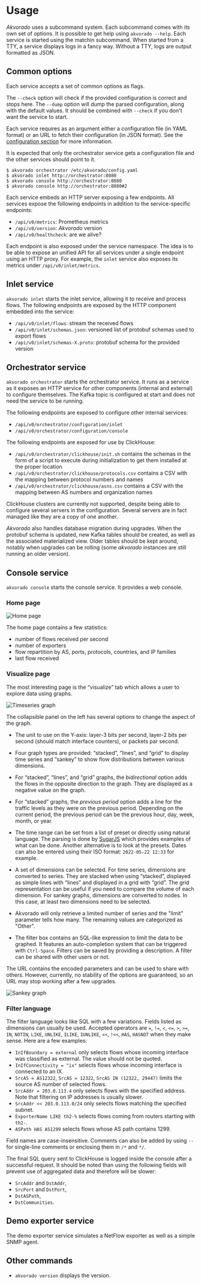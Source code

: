 # Usage

*Akvorado* uses a subcommand system. Each subcommand comes with its
own set of options. It is possible to get help using `akvorado
--help`. Each service is started using the matchin subcommand. When
started from a TTY, a service displays logs in a fancy way. Without a
TTY, logs are output formatted as JSON.

## Common options

Each service accepts a set of common options as flags.

The `--check` option will check if the provided configuration is
correct and stops here. The `--dump` option will dump the parsed
configuration, along with the default values. It should be combined
with `--check` if you don't want the service to start.

Each service requires as an argument either a configuration file (in
YAML format) or an URL to fetch their configuration (in JSON format).
See the [configuration section](02-configuration.md) for more
information.

It is expected that only the orchestrator service gets a configuration
file and the other services should point to it.

```console
$ akvorado orchestrator /etc/akvorado/config.yaml
$ akvorado inlet http://orchestrator:8080
$ akvorado console http://orchestrator:8080
$ akvorado console http://orchestrator:8080#2
```

Each service embeds an HTTP server exposing a few endpoints. All
services expose the following endpoints in addition to the
service-specific endpoints:

- `/api/v0/metrics`: Prometheus metrics
- `/api/v0/version`: *Akvorado* version
- `/api/v0/healthcheck`: are we alive?

Each endpoint is also exposed under the service namespace. The idea is
to be able to expose an unified API for all services under a single
endpoint using an HTTP proxy. For example, the `inlet` service also
exposes its metrics under `/api/v0/inlet/metrics`.

## Inlet service

`akvorado inlet` starts the inlet service, allowing it to receive and
process flows. The following endpoints are exposed by the HTTP
component embedded into the service:

- `/api/v0/inlet/flows`: stream the received flows
- `/api/v0/inlet/schemas.json`: versioned list of protobuf schemas used to export flows
- `/api/v0/inlet/schemas-X.proto`: protobuf schema for the provided version

## Orchestrator service

`akvorado orchestrator` starts the orchestrator service. It runs as a
service as it exposes an HTTP service for other components (internal
and external) to configure themselves. The Kafka topic is configured
at start and does not need the service to be running.

The following endpoints are exposed to configure other internal
services:

- `/api/v0/orchestrator/configuration/inlet`
- `/api/v0/orchestrator/configuration/console`

The following endpoints are exposed for use by ClickHouse:

- `/api/v0/orchestrator/clickhouse/init.sh` contains the schemas in the form of a
  script to execute during initialization to get them installed at the
  proper location
- `/api/v0/orchestrator/clickhouse/protocols.csv` contains a CSV with the mapping
  between protocol numbers and names
- `/api/v0/orchestrator/clickhouse/asns.csv` contains a CSV with the mapping
  between AS numbers and organization names

ClickHouse clusters are currently not supported, despite being able to
configure several servers in the configuration. Several servers are in
fact managed like they are a copy of one another.

*Akvorado* also handles database migration during upgrades. When the
protobuf schema is updated, new Kafka tables should be created, as
well as the associated materialized view. Older tables should be kept
around, notably when upgrades can be rolling (some *akvorado*
instances are still running an older version).

## Console service

`akvorado console` starts the console service. It provides a web
console.

### Home page

![Home page](home.png)

The home page contains a few statistics:

- number of flows received per second
- number of exporters
- flow repartition by AS, ports, protocols, countries, and IP families
- last flow received

### Visualize page

The most interesting page is the “visualize” tab which
allows a user to explore data using graphs.

![Timeseries graph](timeseries.png)

The collapsible panel on the left has several options to change the
aspect of the graph.

- The unit to use on the Y-axis: layer-3 bits per second, layer-2 bits
  per second (should match interface counters), or packets par second.

- Four graph types are provided: “stacked”, “lines”, and “grid” to
  display time series and “sankey” to show flow distributions between
  various dimensions.

- For “stacked”, “lines”, and “grid” graphs, the *bidirectional*
  option adds the flows in the opposite direction to the graph. They
  are displayed as a negative value on the graph.

- For “stacked” graphs, the *previous period* option adds a line for
  the traffic levels as they were on the previous period. Depending on
  the current period, the previous period can be the previous hour,
  day, week, month, or year.

- The time range can be set from a list of preset or directly using
  natural language. The parsing is done by
  [SugarJS](https://sugarjs.com/dates/#/Parsing) which provides
  examples of what can be done. Another alternative is to look at the
  presets. Dates can also be entered using their ISO format:
  `2022-05-22 12:33` for example.

- A set of dimensions can be selected. For time series, dimensions are
  converted to series. They are stacked when using “stacked”,
  displayed as simple lines with “lines” and displayed in a grid with
  “grid”. The grid representation can be useful if you need to compare
  the volume of each dimension. For sankey graphs, dimensions are
  converted to nodes. In this case, at least two dimensions need to be
  selected.

- Akvorado will only retrieve a limited number of series and the
  "limit" parameter tells how many. The remaining values are
  categorized as "Other".

- The filter box contains an SQL-like expression to limit the data to
  be graphed. It features an auto-completion system that can be
  triggered with `Ctrl-Space`. Filters can be saved by providing a
  description. A filter can be shared with other users or not.

The URL contains the encoded parameters and can be used to share with
others. However, currently, no stability of the options are
guaranteed, so an URL may stop working after a few upgrades.

![Sankey graph](sankey.png)

### Filter language

The filter language looks like SQL with a few variations. Fields
listed as dimensions can usually be used. Accepted operators are `=`,
`!=`, `<`, `<=`, `>`, `>=`, `IN`, `NOTIN`, `LIKE`, `UNLIKE`, `ILIKE`,
`IUNLIKE`, `<<`, `!<<`, `HAS`, `HASNOT` when they make sense. Here are
a few examples:

- `InIfBoundary = external` only selects flows whose incoming
  interface was classified as external. The value should not be
  quoted.
- `InIfConnectivity = "ix"` selects flows whose incoming interface is
  connected to an IX.
- `SrcAS = AS12322`, `SrcAS = 12322`, `SrcAS IN (12322, 29447)`
  limits the source AS number of selected flows.
- `SrcAddr = 203.0.113.4` only selects flows with the specified
  address. Note that filtering on IP addresses is usually slower.
- `SrcAddr << 203.0.113.0/24` only selects flows matching the
  specified subnet.
- `ExporterName LIKE th2-%` selects flows coming from routers
  starting with `th2-`.
- `ASPath HAS AS1299` selects flows whose AS path contains 1299.

Field names are case-insensitive. Comments can also be added by using
`--` for single-line comments or enclosing them in `/*` and `*/`.

The final SQL query sent to ClickHouse is logged inside the console
after a successful request. It should be noted than using the
following fields will prevent use of aggregated data and therefore
will be slower:

- `SrcAddr` and `DstAddr`,
- `SrcPort` and `DstPort`,
- `DstASPath`,
- `DstCommunities`.

## Demo exporter service

The demo exporter service simulates a NetFlow exporter as well as a
simple SNMP agent.

## Other commands

- `akvorado version` displays the version.
